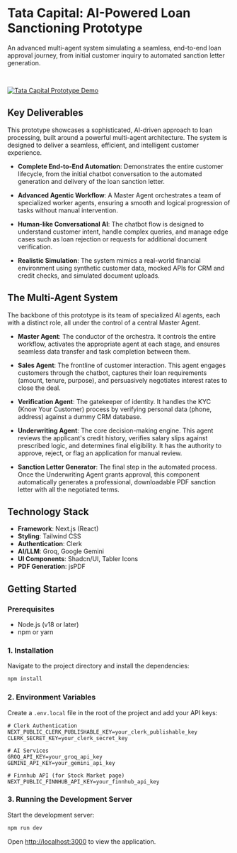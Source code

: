 # Tata Capital: AI-Powered Loan Sanctioning Prototype

An advanced multi-agent system simulating a seamless, end-to-end loan approval journey, from initial customer inquiry to automated sanction letter generation.

<br/>

[![Tata Capital Prototype Demo](https://img.youtube.com/vi/YOUR_YOUTUBE_VIDEO_ID/0.jpg)](https://youtu.be/pVhmJVCcjzY)

## Key Deliverables

This prototype showcases a sophisticated, AI-driven approach to loan processing, built around a powerful multi-agent architecture. The system is designed to deliver a seamless, efficient, and intelligent customer experience.

- **Complete End-to-End Automation**: Demonstrates the entire customer lifecycle, from the initial chatbot conversation to the automated generation and delivery of the loan sanction letter.

- **Advanced Agentic Workflow**: A Master Agent orchestrates a team of specialized worker agents, ensuring a smooth and logical progression of tasks without manual intervention.

- **Human-like Conversational AI**: The chatbot flow is designed to understand customer intent, handle complex queries, and manage edge cases such as loan rejection or requests for additional document verification.

- **Realistic Simulation**: The system mimics a real-world financial environment using synthetic customer data, mocked APIs for CRM and credit checks, and simulated document uploads.

## The Multi-Agent System

The backbone of this prototype is its team of specialized AI agents, each with a distinct role, all under the control of a central Master Agent.

- **Master Agent**: The conductor of the orchestra. It controls the entire workflow, activates the appropriate agent at each stage, and ensures seamless data transfer and task completion between them.

- **Sales Agent**: The frontline of customer interaction. This agent engages customers through the chatbot, captures their loan requirements (amount, tenure, purpose), and persuasively negotiates interest rates to close the deal.

- **Verification Agent**: The gatekeeper of identity. It handles the KYC (Know Your Customer) process by verifying personal data (phone, address) against a dummy CRM database.

- **Underwriting Agent**: The core decision-making engine. This agent reviews the applicant's credit history, verifies salary slips against prescribed logic, and determines final eligibility. It has the authority to approve, reject, or flag an application for manual review.

- **Sanction Letter Generator**: The final step in the automated process. Once the Underwriting Agent grants approval, this component automatically generates a professional, downloadable PDF sanction letter with all the negotiated terms.

## Technology Stack

- **Framework**: Next.js (React)
- **Styling**: Tailwind CSS
- **Authentication**: Clerk
- **AI/LLM**: Groq, Google Gemini
- **UI Components**: Shadcn/UI, Tabler Icons
- **PDF Generation**: jsPDF

## Getting Started

### Prerequisites
- Node.js (v18 or later)
- npm or yarn

### 1. Installation

Navigate to the project directory and install the dependencies:

```bash
npm install
```

### 2. Environment Variables

Create a `.env.local` file in the root of the project and add your API keys:

```env
# Clerk Authentication
NEXT_PUBLIC_CLERK_PUBLISHABLE_KEY=your_clerk_publishable_key
CLERK_SECRET_KEY=your_clerk_secret_key

# AI Services
GROQ_API_KEY=your_groq_api_key
GEMINI_API_KEY=your_gemini_api_key

# Finnhub API (for Stock Market page)
NEXT_PUBLIC_FINNHUB_API_KEY=your_finnhub_api_key
```

### 3. Running the Development Server

Start the development server:

```bash
npm run dev
```

Open [http://localhost:3000](http://localhost:3000) to view the application.
